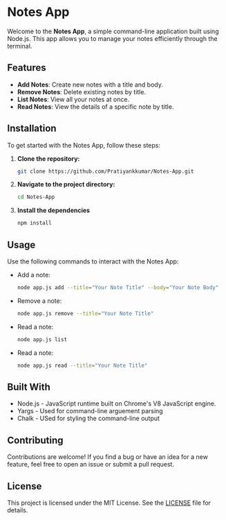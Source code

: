 # Notes App

Welcome to the **Notes App**, a simple command-line application built using Node.js. This app allows you to manage your notes efficiently through the terminal. 

## Features

- **Add Notes**: Create new notes with a title and body.
- **Remove Notes**: Delete existing notes by title.
- **List Notes**: View all your notes at once.
- **Read Notes**: View the details of a specific note by title.

## Installation

To get started with the Notes App, follow these steps:

1. **Clone the repository:**

   ```bash
   git clone https://github.com/Pratiyankkumar/Notes-App.git

2. **Navigate to the project directory:**
    ```bash
    cd Notes-App

3. **Install the dependencies**
    ```bash
    npm install
## Usage
Use the following commands to interact with the Notes App:

- Add a note:
   ```bash
   node app.js add --title="Your Note Title" --body="Your Note Body"

- Remove a note:
   ```bash
   node app.js remove --title="Your Note Title"

- Read a note:
   ```bash
   node app.js list
   
- Read a note:
   ```bash
   node app.js read --title="Your Note Title"

## Built With

- Node.js - JavaScript runtime built on Chrome's V8 JavaScript engine.
- Yargs - Used for command-line arguement parsing
- Chalk - USed for styling the command-line output

## Contributing
Contributions are welcome! If you find a bug or have an idea for a new feature, feel free to open an issue or submit a pull request.

## License

This project is licensed under the MIT License. See the [LICENSE](./LICENSE) file for details.
